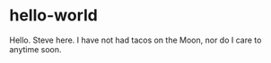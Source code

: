 # hello-world

Hello. Steve here. I have not had tacos on the Moon, nor do I care to anytime soon.

